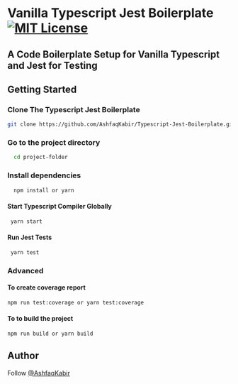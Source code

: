 # Vanilla Typescript Jest Boilerplate [![MIT License](https://img.shields.io/badge/License-MIT-green.svg)](https://choosealicense.com/licenses/mit/)

## A Code Boilerplate Setup for Vanilla Typescript and Jest for Testing

## Getting Started

### Clone The Typescript Jest Boilerplate

```bash
git clone https://github.com/AshfaqKabir/Typescript-Jest-Boilerplate.git
```

### Go to the project directory

```bash
  cd project-folder
```

### Install dependencies

```bash
  npm install or yarn
```

#### Start Typescript Compiler Globally

```bash
 yarn start
```

#### Run Jest Tests

```bash
 yarn test
```

### Advanced
#### To create coverage report

```bash
npm run test:coverage or yarn test:coverage
```
#### To to build the project
```bash
npm run build or yarn build
```

## Author

Follow [@AshfaqKabir](https://github.com/AshfaqKabir) 
